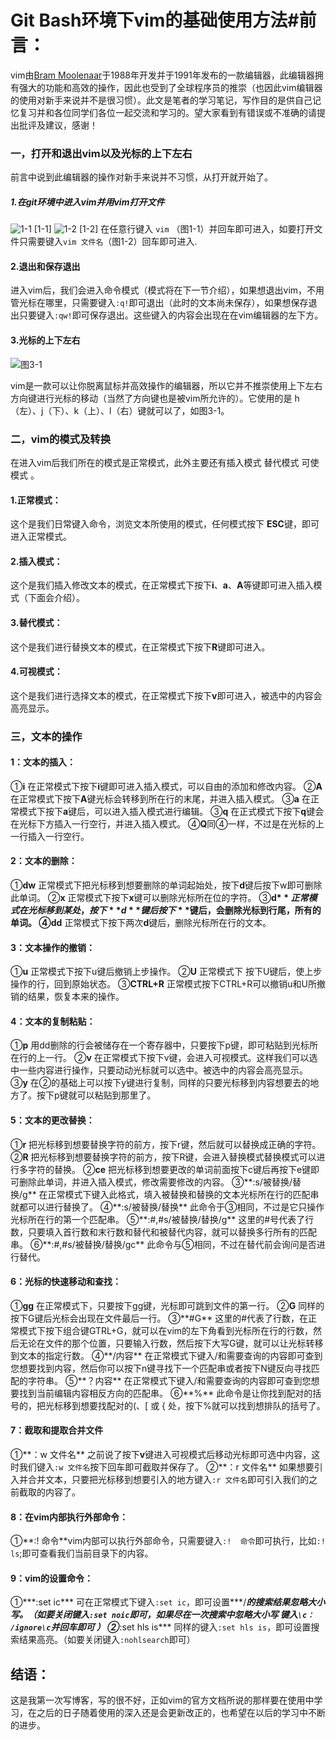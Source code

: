 # Git Bash环境下vim的基础使用方法#前言：
vim由[Bram Moolenaar](https://zh.wikipedia.org/wiki/布萊姆·米勒)于1988年开发并于1991年发布的一款编辑器，此编辑器拥有强大的功能和高效的操作，因此也受到了全球程序员的推崇（也因此vim编辑器的使用对新手来说并不是很习惯）。此文是笔者的学习笔记，写作目的是供自己记忆复习并和各位同学们各位一起交流和学习的。望大家看到有错误或不准确的请提出批评及建议，感谢！



### 一，打开和退出vim以及光标的上下左右
前言中说到此编辑器的操作对新手来说并不习惯，从打开就开始了。
##### 1.在git环境中进入vim并用vim打开文件
![1-1](http://upload-images.jianshu.io/upload_images/8084817-7f162ce23de7d4ef.png?imageMogr2/auto-orient/strip%7CimageView2/2/w/1240)
[1-1]
![1-2](http://upload-images.jianshu.io/upload_images/8084817-508affbe0250727d.png?imageMogr2/auto-orient/strip%7CimageView2/2/w/1240)
[1-2]
在任意行键入  `vim` （图1-1）并回车即可进入，如要打开文件只需要键入`vim 文件名`（图1-2）回车即可进入.
#### 2.退出和保存退出

进入vim后，我们会进入命令模式（模式将在下一节介绍），如果想退出vim，不用管光标在哪里，只需要键入`:q!`即可退出（此时的文本尚未保存），如果想保存退出只要键入`:qw!`即可保存退出。这些键入的内容会出现在在vim编辑器的左下方。
#### 3.光标的上下左右


![图3-1](http://upload-images.jianshu.io/upload_images/8084817-14f4b52cb52d7193.png?imageMogr2/auto-orient/strip%7CimageView2/2/w/1240)


vim是一款可以让你脱离鼠标并高效操作的编辑器，所以它并不推崇使用上下左右方向键进行光标的移动（当然了方向键也是被vim所允许的）。它使用的是 h（左）、j（下）、k（上）、l（右）键就可以了，如图3-1。

### 二，vim的模式及转换
在进入vim后我们所在的模式是正常模式，此外主要还有插入模式 替代模式  可使模式 。
#### 1.正常模式：
这个是我们日常键入命令，浏览文本所使用的模式，任何模式按下 **ESC**键，即可进入正常模式。
#### 2.插入模式：
这个是我们插入修改文本的模式，在正常模式下按下**i**、**a**、**A**等键即可进入插入模式（下面会介绍）。
#### 3.替代模式：
这个是我们进行替换文本的模式，在正常模式下按下**R**键即可进入。
#### 4.可视模式：
这个是我们进行选择文本的模式，在正常模式下按下**v**即可进入，被选中的内容会高亮显示。
### 三，文本的操作
#### 1：文本的插入：
①**i**  在正常模式下按下**i**键即可进入插入模式，可以自由的添加和修改内容。
②**A**  在正常模式下按下**A**键光标会转移到所在行的末尾，并进入插入模式。
③**a** 在正常模式下按下**a**键后，可以进入插入模式进行编辑。
③**q** 在正式模式下按下**q**键会在光标下方插入一行空行，并进入插入模式。
④**Q**同④一样，不过是在光标的上一行插入一行空行。
#### 2：文本的删除：
①**dw**  正常模式下把光标移到想要删除的单词起始处，按下**d**键后按下w即可删除此单词。
②**x**  正常模式下按下**x**键可以删除光标所在位的字符。
③**d$**  正常模式在光标移到某处，按下**d**键后按下**$**键后，会删除光标到行尾，所有的单词。
④**dd**  正常模式下按下两次**d**键后，删除光标所在行的文本。
#### 3：文本操作的撤销：
①**u**  正常模式下按下u键后撤销上步操作。
②**U**  正常模式下 按下U键后，使上步操作的行，回到原始状态。
③**CTRL+R**  正常模式按下CTRL+R可以撤销u和U所撤销的结果，恢复本来的操作。
#### 4：文本的复制粘贴：
①**p**    用dd删除的行会被储存在一个寄存器中，只要按下p键，即可粘贴到光标所在行的上一行。
②**v**  在正常模式下按下v键，会进入可视模式。这样我们可以选中一些内容进行操作，只要动动光标就可以选中。被选中的内容会高亮显示。
③**y**  在②的基础上可以按下y键进行复制，同样的只要光标移到内容想要去的地方了。按下p键就可以粘贴到那里了。
#### 5：文本的更改替换：
①**r**  把光标移到想要替换字符的前方，按下r键，然后就可以替换成正确的字符。
②**R**  把光标移到想要替换字符的前方，按下R键，会进入替换模式替换模式可以进行多字符的替换。
②**ce** 把光标移到想要更改的单词前面按下c键后再按下e键即可删除此单词，并进入插入模式，修改需要修改的内容。
③**:s/被替换/替换/g**  在正常模式下键入此格式，填入被替换和替换的文本光标所在行的匹配串就都可以进行替换了。
④**:s/被替换/替换**  此命令于③相同，不过是它只操作光标所在行的第一个匹配串。
⑤**:#,#s/被替换/替换/g**  这里的#号代表了行数，只要填入首行数和末行数和替代和被替代内容，就可以替换多行所有的匹配串。
⑥**:#,#s/被替换/替换/gc** 此命令与⑤相同，不过在替代前会询问是否进行替代。
#### 6：光标的快速移动和查找：
①**gg**  在正常模式下，只要按下gg键，光标即可跳到文件的第一行。
②**G**    同样的按下G键后光标会出现在文件最后一行。
③**#G**  这里的#代表了行数，在正常模式下按下组合键GTRL+G，就可以在vim的左下角看到光标所在行的行数，然后无论在文件的那个位置，只要输入行数，然后按下大写G键，就可以让光标转移到文本的指定行数。
④**/内容**  在正常模式下键入/和需要查询的内容即可查到您想要找到内容，然后你可以按下n键寻找下一个匹配串或者按下N键反向寻找匹配的字符串。
⑤**？内容**     在正常模式下键入/和需要查询的内容即可查到您想要找到当前编辑内容相反方向的匹配串。
⑥**%**  此命令是让你找到配对的括号的，把光标移到想要找配对的(、[ 或 { 处，按下%就可以找到想排队的括号了。
#### 7：截取和提取合并文件
①**：w 文件名**  之前说了按下**v**键进入可视模式后移动光标即可选中内容，这时我们键入```:w 文件名```按下回车即可截取并保存了。
②**：r 文件名** 如果想要引入并合并文本，只要把光标移到想要引入的地方键入```:r 文件名```即可引入我们的之前截取的内容了。
#### 8：在vim内部执行外部命令：
①**:! 命令**vim内部可以执行外部命令，只需要键入```:!  命令```即可执行，比如```:! ls```;即可查看我们当前目录下的内容。
#### 9：vim的设置命令：
①***:set  ic***  可在正常模式下键入```:set ic```，即可设置***/***的搜索结果忽略大小写。（如要关闭键入```:set noic```即可，如果尽在一次搜索中忽略大小写 键入```\c： /ignore\c```并回车即可 ）
②***:set hls is*** 同样的键入```:set hls is```，即可设置搜索结果高亮。（如要关闭键入```:nohlsearch```即可）
## 结语：
这是我第一次写博客，写的很不好，正如vim的官方文档所说的那样要在使用中学习，在之后的日子随着使用的深入还是会更新改正的，也希望在以后的学习中不断的进步。

